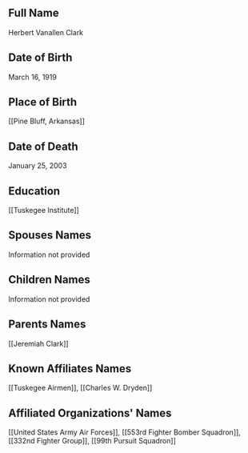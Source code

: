 ## Full Name
Herbert Vanallen Clark

## Date of Birth
March 16, 1919

## Place of Birth
[[Pine Bluff, Arkansas]]

## Date of Death
January 25, 2003

## Education
[[Tuskegee Institute]]

## Spouses Names
Information not provided

## Children Names
Information not provided

## Parents Names
[[Jeremiah Clark]]

## Known Affiliates Names
 [[Tuskegee Airmen]], [[Charles W. Dryden]]

## Affiliated Organizations' Names
 [[United States Army Air Forces]], [[553rd Fighter Bomber Squadron]], [[332nd Fighter Group]], [[99th Pursuit Squadron]] 

